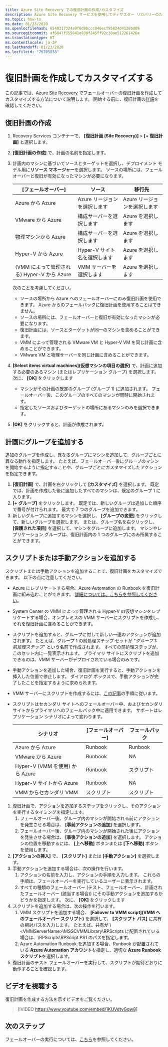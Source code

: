 ```yaml
---
title: Azure Site Recovery での復旧計画の作成/カスタマイズ
description: Azure Site Recovery サービスを使用してディザスター リカバリーのための復旧計画を作成してカスタマイズする方法について説明します。
ms.topic: how-to
ms.date: 01/23/2020
ms.openlocfilehash: 6540317324a9f0d9bccc046ecf95824d4128bd09
ms.sourcegitcommit: af6847f555841e838f245ff92c38ae512261426a
ms.translationtype: HT
ms.contentlocale: ja-JP
ms.lasthandoff: 01/23/2020
ms.locfileid: "76705838"
---
```

# <a name="create-and-customize-recovery-plans"></a>復旧計画を作成してカスタマイズする

この記事では、[Azure Site Recovery](site-recovery-overview.md) でフェールオーバーの復旧計画を作成してカスタマイズする方法について説明します。 開始する前に、復旧計画の[詳細](recovery-plan-overview.md)を確認してください。

## <a name="create-a-recovery-plan"></a>復旧計画の作成

1. Recovery Services コンテナーで、 **[復旧計画 (Site Recovery)]**  >  **[+ 復旧計画]** と選択します。
2. **[復旧計画の作成]** で、計画の名前を指定します。
3. 計画内のマシンに基づいてソースとターゲットを選択し、デプロイメント モデル用に**リソース マネージャー**を選択します。 ソースの場所には、フェールオーバーと復旧が有効になったマシンが必要になります。 

    **[フェールオーバー]** | **ソース** | **移行先** 
   --- | --- | ---
   Azure から Azure | Azure リージョンを選択します | Azure リージョンを選択します
   VMware から Azure | 構成サーバーを選択します | Azure を選択します
   物理マシンから Azure | 構成サーバーを選択します | Azure を選択します   
   Hyper-V から Azure | Hyper-V サイト名を選択します | Azure を選択します
   (VMM によって管理される) Hyper-V から Azure  | VMM サーバーを選択します | Azure を選択します
  
    次のことを考慮してください。
    -  ソースの場所から Azure へのフェールオーバーにのみ復旧計画を使用できます。 Azure からのフェールバックに復旧計画を使用することはできません。
    - ソースの場所には、フェールオーバーと復旧が有効になったマシンが必要になります。 
    - 復旧計画には、ソースとターゲットが同一のマシンを含めることができます。 
    - VMM によって管理される VMware VM と Hyper-V VM を同じ計画に含めることができます。
    - VMware VM と物理サーバーを同じ計画に含めることができます。

4. **[Select items virtual machines]\(仮想マシンの項目の選択\)** で、計画に追加する必要のあるマシン (またはレプリケーション グループ) を選択します。 次に、 **[OK]** をクリックします
    - マシンがその計画の既定のグループ (グループ 1) に追加されます。 フェールオーバー後、このグループのすべてのマシンが同時に開始されます。
    - 指定したソースおよびターゲットの場所にあるマシンのみを選択できます。 
5. **[OK]** をクリックすると、計画が作成されます。

## <a name="add-a-group-to-a-plan"></a>計画にグループを追加する

追加のグループを作成し、異なるグループにマシンを追加して、グループごとに異なる動作を指定します。 たとえば、フェールオーバー後にグループのマシンを開始するように指定することや、グループごとにカスタマイズしたアクションを指定できます。

1. **[復旧計画]** で、計画を右クリックして **[カスタマイズ]** を選択します。 既定では、計画を作成した後に追加したすべてのマシンは、既定のグループ 1 に入ります。
2. **[+ グループ]** をクリックします。 既定では、新しいグループは追加した順序で番号が付けられます。 最大で 7 つのグループを追加できます。
3. 新しいグループに追加するマシンを選択し、 **[グループの変更]** をクリックして、新しいグループを選択します。 または、グループ名を右クリックし、 **[保護された項目]** を選択して、マシンをグループに追加します。 マシンやレプリケーション グループは、復旧計画内の 1 つのグループにのみ所属することができます。


## <a name="add-a-script-or-manual-action"></a>スクリプトまたは手動アクションを追加する

スクリプトまたは手動アクションを追加することで、復旧計画をカスタマイズできます。 以下の点に注意してください。

- Azure にレプリケートする場合、Azure Automation の Runbook を復旧計画に組み込むことができます。 [詳細については、こちらを参照してください](site-recovery-runbook-automation.md)。
- System Center の VMM によって管理される Hyper-V の仮想マシンをレプリケートする場合、オンプレミスの VMM サーバーにスクリプトを作成し、それを復旧計画に含めることができます。
- スクリプトを追加すると、グループに対して新しい一連のアクションが追加されます。 たとえば、グループ 1 の前処理ステップ セットが "*グループ 1: 前処理ステップ*" という名前で作成されます。 すべての前処理ステップが、このセット内に一覧表示されます。 プライマリ サイトにスクリプトを追加できるのは、VMM サーバーがデプロイされている場合のみです。
- 手動アクションを追加した場合、復旧計画を実行すると、手動アクションを挿入した位置で停止します。 ダイアログ ボックスで、手動アクションが完了したことを指定するように求められます。
- VMM サーバーにスクリプトを作成するには、[この記事](hyper-v-vmm-recovery-script.md)の手順に従います。
- スクリプトはセカンダリ サイトへのフェールオーバー中、およびセカンダリ サイトからプライマリへのフェールバック中に適用できます。 サポートはレプリケーション シナリオによって変わります。
    
    **シナリオ** | **[フェールオーバー]** | **フェールバック**
    --- | --- | --- 
    Azure から Azure  | Runbook | Runbook
    VMware から Azure | Runbook | NA 
    Hyper-V (VMM を使用) から Azure | Runbook | スクリプト
    Hyper-V サイトから Azure | Runbook | NA
    VMM からセカンダリ VMM | スクリプト | スクリプト

1. 復旧計画で、アクションを追加するステップをクリックし、そのアクションを実行するタイミングを指定します。
    1. フェールオーバー後、グループ内のマシンが開始される前にアクションを発生させる場合は、 **[事前アクションの追加]** を選択します。
    1. フェールオーバー後、グループ内のマシンが開始された後にアクションを発生させる場合は、 **[事後アクションの追加]** を選択します。 アクションの位置を移動するには、 **[上へ移動]** ボタンまたは **[下へ移動]** ボタンを使用します。
2. **[アクションの挿入]** で、 **[スクリプト]** または **[手動アクション]** を選択します。
3. 手動アクションを追加する場合は、次の操作を行います。
    1. アクションの名前を入力し、アクションの手順を入力します。 これらの手順は、フェールオーバーを実行しているユーザーに表示されます。
    1. すべての種類のフェールオーバー (テスト、フェールオーバー、計画されたフェールオーバー (該当する場合)) にその手動アクションを追加するかどうかを指定します。 次に、 **[OK]** をクリックします
4. スクリプトを追加する場合は、次の操作を行います。
    1. VMM スクリプトを追加する場合、 **[Failover to VMM script]\(VMM へのフェールオーバー スクリプト\)** を選択して、 **[スクリプト パス]** に共有の相対パスを入力します。 たとえば、共有が \\\<VMMServerName>\MSSCVMMLibrary\RPScripts に配置されている場合は、\RPScripts\RPScript.PS1 のパスを指定します。
    1. Azure Automation Runbook を追加する場合、Runbook が配置されている **Azure Automation アカウント**を指定し、適切な **Azure Runbook スクリプト**を選択します。
5. 復旧計画のテスト フェールオーバーを実行して、スクリプトが期待どおりに動作することを確認します。

## <a name="watch-a-video"></a>ビデオを視聴する

復旧計画を作成する方法を示すビデオをご覧ください。


> [!VIDEO https://www.youtube.com/embed/1KUVdtvGqw8]

## <a name="next-steps"></a>次のステップ

フェールオーバーの実行については、[こちら](site-recovery-failover.md)を参照してください。  

    
